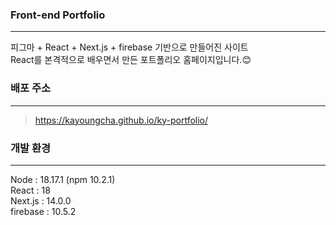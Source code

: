 ### Front-end Portfolio

---

피그마 + React + Next.js + firebase 기반으로 만들어진 사이트
<br/>
React를 본격적으로 배우면서 만든 포트폴리오 홈페이지입니다.😊
<br/>

### 배포 주소

---

> https://kayoungcha.github.io/ky-portfolio/
> <br/>

### 개발 환경

---

Node : 18.17.1 (npm 10.2.1)
<br/>
React : 18
<br/>
Next.js : 14.0.0
<br/>
firebase : 10.5.2
